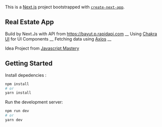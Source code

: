 This is a [Next.js](https://nextjs.org/) project bootstrapped with [`create-next-app`](https://github.com/vercel/next.js/tree/canary/packages/create-next-app).

## Real Estate App

Build by Next.Js with API from https://bayut.p.rapidapi.com __
Using [Chakra UI](https://chakra-ui.com/) for UI Components __
Fetching data using [Axios](https://axios-http.com/docs/intro) __

Idea Project from [Javascript Mastery](https://www.youtube.com/c/JavaScriptMastery)

## Getting Started

Install depedencies :

```bash
npm install
# or
yarn install
```

Run the development server:

```bash
npm run dev
# or
yarn dev
```
